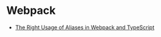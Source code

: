 # Webpack
+ [The Right Usage of Aliases in Webpack and TypeScript](https://medium.com/better-programming/the-right-usage-of-aliases-in-webpack-typescript-4418327f47fa)
